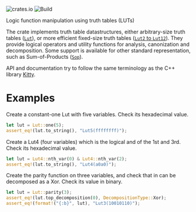 ![crates.io](https://img.shields.io/crates/v/volute.svg)
![Build](https://github.com/Coloquinte/volute/actions/workflows/build.yml/badge.svg)

<!-- cargo-rdme start -->

Logic function manipulation using truth tables (LUTs)

The crate implements truth table datastructures, either arbitrary-size truth tables
([`Lut`](https://docs.rs/volute/latest/volute/struct.Lut.html)), or more efficient
fixed-size truth tables ([`Lut2` to `Lut12`](https://docs.rs/volute/latest/volute/struct.StaticLut.html)).
They provide logical operators and utility functions for analysis, canonization and decomposition.
Some support is available for other standard representation, such as Sum-of-Products
([`Sop`](https://docs.rs/volute/latest/volute/struct.Sop.html)).

API and documentation try to follow the same terminology as the C++ library [Kitty](https://libkitty.readthedocs.io/en/latest).

# Examples

Create a constant-one Lut with five variables.
Check its hexadecimal value.
```rust
let lut = Lut::one(5);
assert_eq!(lut.to_string(), "Lut5(ffffffff)");
```

Create a Lut4 (four variables) which is the logical and of the 1st and 3rd.
Check its hexadecimal value.
```rust
let lut = Lut4::nth_var(0) & Lut4::nth_var(2);
assert_eq!(lut.to_string(), "Lut4(a0a0)");
```

Create the parity function on three variables, and check that in can be decomposed as a Xor.
Check its value in binary.
```rust
let lut = Lut::parity(3);
assert_eq!(lut.top_decomposition(0), DecompositionType::Xor);
assert_eq!(format!("{:b}", lut), "Lut3(10010110)");
```

<!-- cargo-rdme end -->
